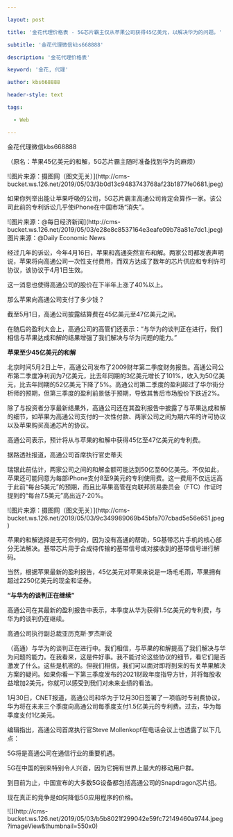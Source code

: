 ---
layout: post
title: '金花代理价格表 - 5G芯片霸主仅从苹果公司获得45亿美元，以解决华为的问题。'
subtitle: '金花代理微信kbs668888'
description: '金花代理价格表'
keyword: '金花, 代理'
author: kbs668888
header-style: text
tags:
  - Web
---
金花代理微信kbs668888

（原名：苹果45亿美元的和解，5G芯片霸主随时准备找到华为的麻烦）

![图片来源：摄图网（图文无关）](http://cms-
bucket.ws.126.net/2019/05/03/3b0d13c9483743768af23b1877fe0681.jpeg)

如果你列举出能让苹果呼吸的公司，5G芯片霸主高通公司肯定会算作一家。该公司此前的专利诉讼几乎使iPhone在中国市场“消失”。

![图片来源：@每日经济新闻](http://cms-
bucket.ws.126.net/2019/05/03/e28e8c8537164e3eafe09b78a81e7dc1.jpeg)图片来源：@Daily
Economic News

经过几年的诉讼，今年4月16日，苹果和高通突然宣布和解。两家公司都发表声明说，苹果将向高通公司一次性支付费用，而双方达成了数年的芯片供应和专利许可协议，该协议于4月1日生效。

这一消息也使得高通公司的股价在下半年上涨了40%以上。

那么苹果向高通公司支付了多少钱？

截至5月1日，高通公司披露结算费在45亿美元至47亿美元之间。

在随后的盈利大会上，高通公司的高管们还表示：“与华为的谈判正在进行，我们相信与苹果达成和解的结果增强了我们解决与华为问题的能力。”

 **苹果至少45亿美元的和解**

北京时间5月2日上午，高通公司发布了2009财年第二季度财务报告。高通公司公布第二季度净利润为7亿美元，比去年同期的3亿美元增长了101%，收入为50亿美元，比去年同期的52亿美元下降了5%。高通公司第二季度的盈利超过了华尔街分析师的预期，但第三季度的盈利前景低于预期，导致其售后市场股价下跌近2%。

除了与投资者分享最新结果外，高通公司还在其盈利报告中披露了与苹果达成和解的细节，如苹果为高通公司支付的一次性付款、两家公司之间为期六年的许可协议以及苹果购买高通芯片的协议。

高通公司表示，预计将从与苹果的和解中获得45亿至47亿美元的专利费。

据路透社报道，高通公司首席执行官史蒂夫

瑞银此前估计，两家公司之间的和解金额可能达到50亿至60亿美元。不仅如此，苹果还可能同意为每部iPhone支付8至9美元的专利使用费。这一费用不仅远远高于此前“每台5美元”的预期，而且比苹果高管在向联邦贸易委员会（FTC）作证时提到的“每台7.5美元”高出近7-20%。

![图片来源：摄图网（图文无关）](http://cms-
bucket.ws.126.net/2019/05/03/9c349989069b45bfa707cbad5e56e651.jpeg)

苹果的和解选择是无可奈何的，因为没有高通的帮助，5G基带芯片手机的核心部分无法解决。基带芯片用于合成待传输的基带信号或对接收到的基带信号进行解码。

当然，根据苹果最新的盈利报告，45亿美元对苹果来说是一场毛毛雨，苹果拥有超过2250亿美元的现金和证券。

 **“与华为的谈判正在继续”**

高通公司在其最新的盈利报告中表示，本季度从华为获得1.5亿美元的专利费，与华为的谈判仍在继续。

高通公司执行副总裁亚历克斯·罗杰斯说

（高通）与华为的谈判正在进行中。我们相信，与苹果的和解提高了我们解决与华为问题的能力。在我看来，这是件好事。我不能讨论这些协议的细节，看它们是否激发了什么。这些是机密的。但我们相信，我们可以面对即将到来的有关苹果解决方案的疑问。如果你看一下第三季度发布的2021财政年度指导方针，并将每股收益增加2美元，你就可以感受到我们对未来业绩的看法。

1月30日，CNET报道，高通公司和华为于12月30日签署了一项临时专利费协议，华为将在未来三个季度向高通公司每季度支付1.5亿美元的专利费。过去，华为每季度支付1亿美元。

编辑指出，高通公司首席执行官Steve Mollenkopf在电话会议上也透露了以下几点：

5G将是高通公司在通信行业的重要机遇。

5G在中国的到来特别令人兴奋，因为它拥有世界上最大的移动用户群。

到目前为止，中国宣布的大多数5G设备都包括高通公司的Snapdragon芯片组。

现在真正的竞争是如何降低5G应用程序的价格。

![](http://cms-
bucket.ws.126.net/2019/05/03/b5b8021f299042e59fc72149460a9744.jpeg?imageView&thumbnail=550x0)  

